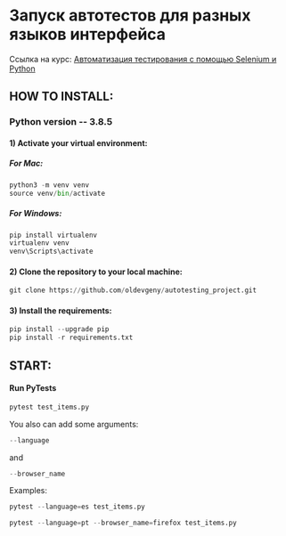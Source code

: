 # Запуск автотестов для разных языков интерфейса

Ссылка на курс: [Автоматизация тестирования с помощью Selenium и Python](https://stepik.org/course/575)

## HOW TO INSTALL:

### Python version -- 3.8.5


#### 1) Activate your virtual environment:

##### For Mac:
```python
python3 -m venv venv
source venv/bin/activate
```

##### For Windows:
```python
pip install virtualenv
virtualenv venv
venv\Scripts\activate
```


#### 2) Clone the repository to your local machine:

```python
git clone https://github.com/oldevgeny/autotesting_project.git
```


#### 3) Install the requirements:

```python
pip install --upgrade pip
pip install -r requirements.txt
```


## START:

#### Run PyTests

```python
pytest test_items.py
```

You also can add some arguments:

```python
--language
``` 
and 
```python
--browser_name
```
Examples:

```python
pytest --language=es test_items.py
```

```python
pytest --language=pt --browser_name=firefox test_items.py
```
